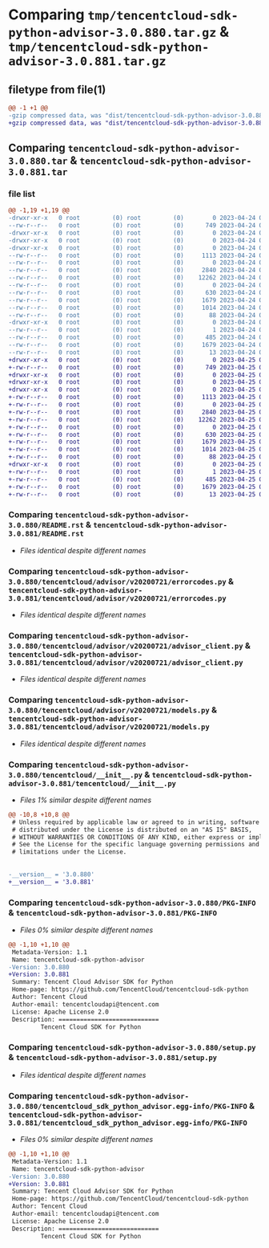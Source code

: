 # Comparing `tmp/tencentcloud-sdk-python-advisor-3.0.880.tar.gz` & `tmp/tencentcloud-sdk-python-advisor-3.0.881.tar.gz`

## filetype from file(1)

```diff
@@ -1 +1 @@
-gzip compressed data, was "dist/tencentcloud-sdk-python-advisor-3.0.880.tar", last modified: Mon Apr 24 02:40:26 2023, max compression
+gzip compressed data, was "dist/tencentcloud-sdk-python-advisor-3.0.881.tar", last modified: Tue Apr 25 00:18:19 2023, max compression
```

## Comparing `tencentcloud-sdk-python-advisor-3.0.880.tar` & `tencentcloud-sdk-python-advisor-3.0.881.tar`

### file list

```diff
@@ -1,19 +1,19 @@
-drwxr-xr-x   0 root         (0) root         (0)        0 2023-04-24 02:40:26.000000 tencentcloud-sdk-python-advisor-3.0.880/
--rw-r--r--   0 root         (0) root         (0)      749 2023-04-24 02:40:26.000000 tencentcloud-sdk-python-advisor-3.0.880/README.rst
-drwxr-xr-x   0 root         (0) root         (0)        0 2023-04-24 02:40:26.000000 tencentcloud-sdk-python-advisor-3.0.880/tencentcloud/
-drwxr-xr-x   0 root         (0) root         (0)        0 2023-04-24 02:40:26.000000 tencentcloud-sdk-python-advisor-3.0.880/tencentcloud/advisor/
-drwxr-xr-x   0 root         (0) root         (0)        0 2023-04-24 02:40:26.000000 tencentcloud-sdk-python-advisor-3.0.880/tencentcloud/advisor/v20200721/
--rw-r--r--   0 root         (0) root         (0)     1113 2023-04-24 02:40:26.000000 tencentcloud-sdk-python-advisor-3.0.880/tencentcloud/advisor/v20200721/errorcodes.py
--rw-r--r--   0 root         (0) root         (0)        0 2023-04-24 02:40:26.000000 tencentcloud-sdk-python-advisor-3.0.880/tencentcloud/advisor/v20200721/__init__.py
--rw-r--r--   0 root         (0) root         (0)     2840 2023-04-24 02:40:26.000000 tencentcloud-sdk-python-advisor-3.0.880/tencentcloud/advisor/v20200721/advisor_client.py
--rw-r--r--   0 root         (0) root         (0)    12262 2023-04-24 02:40:26.000000 tencentcloud-sdk-python-advisor-3.0.880/tencentcloud/advisor/v20200721/models.py
--rw-r--r--   0 root         (0) root         (0)        0 2023-04-24 02:40:26.000000 tencentcloud-sdk-python-advisor-3.0.880/tencentcloud/advisor/__init__.py
--rw-r--r--   0 root         (0) root         (0)      630 2023-04-24 02:40:26.000000 tencentcloud-sdk-python-advisor-3.0.880/tencentcloud/__init__.py
--rw-r--r--   0 root         (0) root         (0)     1679 2023-04-24 02:40:26.000000 tencentcloud-sdk-python-advisor-3.0.880/PKG-INFO
--rw-r--r--   0 root         (0) root         (0)     1014 2023-04-24 02:40:26.000000 tencentcloud-sdk-python-advisor-3.0.880/setup.py
--rw-r--r--   0 root         (0) root         (0)       88 2023-04-24 02:40:26.000000 tencentcloud-sdk-python-advisor-3.0.880/setup.cfg
-drwxr-xr-x   0 root         (0) root         (0)        0 2023-04-24 02:40:26.000000 tencentcloud-sdk-python-advisor-3.0.880/tencentcloud_sdk_python_advisor.egg-info/
--rw-r--r--   0 root         (0) root         (0)        1 2023-04-24 02:40:26.000000 tencentcloud-sdk-python-advisor-3.0.880/tencentcloud_sdk_python_advisor.egg-info/dependency_links.txt
--rw-r--r--   0 root         (0) root         (0)      485 2023-04-24 02:40:26.000000 tencentcloud-sdk-python-advisor-3.0.880/tencentcloud_sdk_python_advisor.egg-info/SOURCES.txt
--rw-r--r--   0 root         (0) root         (0)     1679 2023-04-24 02:40:26.000000 tencentcloud-sdk-python-advisor-3.0.880/tencentcloud_sdk_python_advisor.egg-info/PKG-INFO
--rw-r--r--   0 root         (0) root         (0)       13 2023-04-24 02:40:26.000000 tencentcloud-sdk-python-advisor-3.0.880/tencentcloud_sdk_python_advisor.egg-info/top_level.txt
+drwxr-xr-x   0 root         (0) root         (0)        0 2023-04-25 00:18:19.000000 tencentcloud-sdk-python-advisor-3.0.881/
+-rw-r--r--   0 root         (0) root         (0)      749 2023-04-25 00:18:18.000000 tencentcloud-sdk-python-advisor-3.0.881/README.rst
+drwxr-xr-x   0 root         (0) root         (0)        0 2023-04-25 00:18:19.000000 tencentcloud-sdk-python-advisor-3.0.881/tencentcloud/
+drwxr-xr-x   0 root         (0) root         (0)        0 2023-04-25 00:18:19.000000 tencentcloud-sdk-python-advisor-3.0.881/tencentcloud/advisor/
+drwxr-xr-x   0 root         (0) root         (0)        0 2023-04-25 00:18:19.000000 tencentcloud-sdk-python-advisor-3.0.881/tencentcloud/advisor/v20200721/
+-rw-r--r--   0 root         (0) root         (0)     1113 2023-04-25 00:18:18.000000 tencentcloud-sdk-python-advisor-3.0.881/tencentcloud/advisor/v20200721/errorcodes.py
+-rw-r--r--   0 root         (0) root         (0)        0 2023-04-25 00:18:18.000000 tencentcloud-sdk-python-advisor-3.0.881/tencentcloud/advisor/v20200721/__init__.py
+-rw-r--r--   0 root         (0) root         (0)     2840 2023-04-25 00:18:18.000000 tencentcloud-sdk-python-advisor-3.0.881/tencentcloud/advisor/v20200721/advisor_client.py
+-rw-r--r--   0 root         (0) root         (0)    12262 2023-04-25 00:18:18.000000 tencentcloud-sdk-python-advisor-3.0.881/tencentcloud/advisor/v20200721/models.py
+-rw-r--r--   0 root         (0) root         (0)        0 2023-04-25 00:18:18.000000 tencentcloud-sdk-python-advisor-3.0.881/tencentcloud/advisor/__init__.py
+-rw-r--r--   0 root         (0) root         (0)      630 2023-04-25 00:18:18.000000 tencentcloud-sdk-python-advisor-3.0.881/tencentcloud/__init__.py
+-rw-r--r--   0 root         (0) root         (0)     1679 2023-04-25 00:18:19.000000 tencentcloud-sdk-python-advisor-3.0.881/PKG-INFO
+-rw-r--r--   0 root         (0) root         (0)     1014 2023-04-25 00:18:18.000000 tencentcloud-sdk-python-advisor-3.0.881/setup.py
+-rw-r--r--   0 root         (0) root         (0)       88 2023-04-25 00:18:19.000000 tencentcloud-sdk-python-advisor-3.0.881/setup.cfg
+drwxr-xr-x   0 root         (0) root         (0)        0 2023-04-25 00:18:19.000000 tencentcloud-sdk-python-advisor-3.0.881/tencentcloud_sdk_python_advisor.egg-info/
+-rw-r--r--   0 root         (0) root         (0)        1 2023-04-25 00:18:19.000000 tencentcloud-sdk-python-advisor-3.0.881/tencentcloud_sdk_python_advisor.egg-info/dependency_links.txt
+-rw-r--r--   0 root         (0) root         (0)      485 2023-04-25 00:18:19.000000 tencentcloud-sdk-python-advisor-3.0.881/tencentcloud_sdk_python_advisor.egg-info/SOURCES.txt
+-rw-r--r--   0 root         (0) root         (0)     1679 2023-04-25 00:18:19.000000 tencentcloud-sdk-python-advisor-3.0.881/tencentcloud_sdk_python_advisor.egg-info/PKG-INFO
+-rw-r--r--   0 root         (0) root         (0)       13 2023-04-25 00:18:19.000000 tencentcloud-sdk-python-advisor-3.0.881/tencentcloud_sdk_python_advisor.egg-info/top_level.txt
```

### Comparing `tencentcloud-sdk-python-advisor-3.0.880/README.rst` & `tencentcloud-sdk-python-advisor-3.0.881/README.rst`

 * *Files identical despite different names*

### Comparing `tencentcloud-sdk-python-advisor-3.0.880/tencentcloud/advisor/v20200721/errorcodes.py` & `tencentcloud-sdk-python-advisor-3.0.881/tencentcloud/advisor/v20200721/errorcodes.py`

 * *Files identical despite different names*

### Comparing `tencentcloud-sdk-python-advisor-3.0.880/tencentcloud/advisor/v20200721/advisor_client.py` & `tencentcloud-sdk-python-advisor-3.0.881/tencentcloud/advisor/v20200721/advisor_client.py`

 * *Files identical despite different names*

### Comparing `tencentcloud-sdk-python-advisor-3.0.880/tencentcloud/advisor/v20200721/models.py` & `tencentcloud-sdk-python-advisor-3.0.881/tencentcloud/advisor/v20200721/models.py`

 * *Files identical despite different names*

### Comparing `tencentcloud-sdk-python-advisor-3.0.880/tencentcloud/__init__.py` & `tencentcloud-sdk-python-advisor-3.0.881/tencentcloud/__init__.py`

 * *Files 1% similar despite different names*

```diff
@@ -10,8 +10,8 @@
 # Unless required by applicable law or agreed to in writing, software
 # distributed under the License is distributed on an "AS IS" BASIS,
 # WITHOUT WARRANTIES OR CONDITIONS OF ANY KIND, either express or implied.
 # See the License for the specific language governing permissions and
 # limitations under the License.
 
 
-__version__ = '3.0.880'
+__version__ = '3.0.881'
```

### Comparing `tencentcloud-sdk-python-advisor-3.0.880/PKG-INFO` & `tencentcloud-sdk-python-advisor-3.0.881/PKG-INFO`

 * *Files 0% similar despite different names*

```diff
@@ -1,10 +1,10 @@
 Metadata-Version: 1.1
 Name: tencentcloud-sdk-python-advisor
-Version: 3.0.880
+Version: 3.0.881
 Summary: Tencent Cloud Advisor SDK for Python
 Home-page: https://github.com/TencentCloud/tencentcloud-sdk-python
 Author: Tencent Cloud
 Author-email: tencentcloudapi@tencent.com
 License: Apache License 2.0
 Description: ============================
         Tencent Cloud SDK for Python
```

### Comparing `tencentcloud-sdk-python-advisor-3.0.880/setup.py` & `tencentcloud-sdk-python-advisor-3.0.881/setup.py`

 * *Files identical despite different names*

### Comparing `tencentcloud-sdk-python-advisor-3.0.880/tencentcloud_sdk_python_advisor.egg-info/PKG-INFO` & `tencentcloud-sdk-python-advisor-3.0.881/tencentcloud_sdk_python_advisor.egg-info/PKG-INFO`

 * *Files 0% similar despite different names*

```diff
@@ -1,10 +1,10 @@
 Metadata-Version: 1.1
 Name: tencentcloud-sdk-python-advisor
-Version: 3.0.880
+Version: 3.0.881
 Summary: Tencent Cloud Advisor SDK for Python
 Home-page: https://github.com/TencentCloud/tencentcloud-sdk-python
 Author: Tencent Cloud
 Author-email: tencentcloudapi@tencent.com
 License: Apache License 2.0
 Description: ============================
         Tencent Cloud SDK for Python
```

